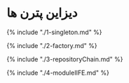 # دیزاین پترن ها

{% include "./1-singleton.md" %}

{% include "./2-factory.md" %}

{% include "./3-repositoryChain.md" %}

{% include "./4-moduleIIFE.md" %}

